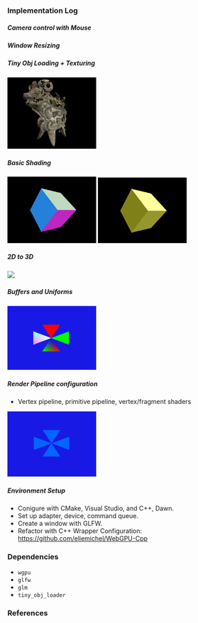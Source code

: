 ### Implementation Log
##### Camera control with Mouse
##### Window Resizing

##### Tiny Obj Loading + Texturing
<img src="readmeImages/liddedEwer.png" width="200"/>

##### Basic Shading
<img src="readmeImages/normals.png" width="200"/> <img src="readmeImages/basicLighting.png" width="200"/> 

##### 2D to 3D
<img src="readmeImages/rotate.gif" width="200"/>

##### Buffers and Uniforms

<img src="readmeImages/buffers.png" width="200"/>

##### Render Pipeline configuration
- Vertex pipeline, primitive pipeline, vertex/fragment shaders

 
<img src="readmeImages/firstTriangles.png" width="200"/>

##### Environment Setup
- Conigure with CMake, Visual Studio, and C++, Dawn.
- Set up adapter, device, command queue.
- Create a window with GLFW.
- Refactor with C++ Wrapper Configuration: https://github.com/eliemichel/WebGPU-Cpp 

### Dependencies
- `wgpu`
- `glfw`
- `glm`
- `tiny_obj_loader`

### References
